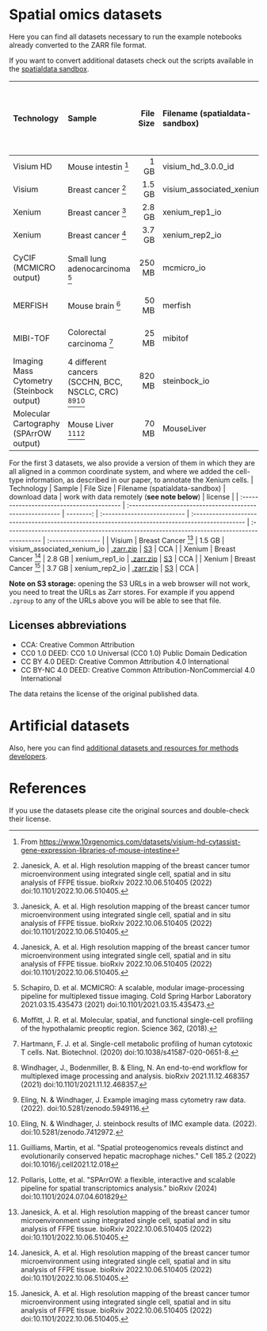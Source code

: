 # Spatial omics datasets

Here you can find all datasets necessary to run the example notebooks already converted to the ZARR file format.

If you want to convert additional datasets check out the scripts available in the [spatialdata sandbox](https://github.com/giovp/spatialdata-sandbox).

| Technology                                | Sample                                                    | File Size | Filename (spatialdata-sandbox) | download data                                                                                   | work with data remotely (**see note below**)                                               | license           |
| :---------------------------------------- | :-------------------------------------------------------- | --------: | :----------------------------- | :---------------------------------------------------------------------------------------------- | :----------------------------------------------------------------------------------------- | :---------------- |
| Visium HD                                 | Mouse intestin [^2]                                       |      1 GB | visium_hd_3.0.0_id             | [.zarr.zip](https://s3.embl.de/spatialdata/spatialdata-sandbox/visium_hd_3.0.0_io.zip)          | [S3](https://s3.embl.de/spatialdata/spatialdata-sandbox/visium_hd_3.0.0_io.zarr/)          | CCA               |
| Visium                                    | Breast cancer [^3]                                        |    1.5 GB | visium_associated_xenium_io    | [.zarr.zip](https://s3.embl.de/spatialdata/spatialdata-sandbox/visium_associated_xenium_io.zip) | [S3](https://s3.embl.de/spatialdata/spatialdata-sandbox/visium_associated_xenium_io.zarr/) | CCA               |
| Xenium                                    | Breast cancer [^3]                                        |    2.8 GB | xenium_rep1_io                 | [.zarr.zip](https://s3.embl.de/spatialdata/spatialdata-sandbox/xenium_rep1_io.zip)              | [S3](https://s3.embl.de/spatialdata/spatialdata-sandbox/xenium_rep1_io.zarr/)              | CCA               |
| Xenium                                    | Breast cancer [^3]                                        |    3.7 GB | xenium_rep2_io                 | [.zarr.zip](https://s3.embl.de/spatialdata/spatialdata-sandbox/xenium_rep2_io.zip)              | [S3](https://s3.embl.de/spatialdata/spatialdata-sandbox/xenium_rep2_io.zarr/)              | CCA               |
| CyCIF (MCMICRO output)                    | Small lung adenocarcinoma [^4]                            |    250 MB | mcmicro_io                     | [.zarr.zip](https://s3.embl.de/spatialdata/spatialdata-sandbox/mcmicro_io.zip)                  | [S3](https://s3.embl.de/spatialdata/spatialdata-sandbox/mcmicro_io.zarr/)                  | CC BY-NC 4.0 DEED |
| MERFISH                                   | Mouse brain [^5]                                          |     50 MB | merfish                        | [.zarr.zip](https://s3.embl.de/spatialdata/spatialdata-sandbox/merfish.zip)                     | [S3](https://s3.embl.de/spatialdata/spatialdata-sandbox/merfish.zarr/)                     | CC0 1.0 DEED      |
| MIBI-TOF                                  | Colorectal carcinoma [^6]                                 |     25 MB | mibitof                        | [.zarr.zip](https://s3.embl.de/spatialdata/spatialdata-sandbox/mibitof.zip)                     | [S3](https://s3.embl.de/spatialdata/spatialdata-sandbox/mibitof.zarr/)                     | CC BY 4.0 DEED    |
| Imaging Mass Cytometry (Steinbock output) | 4 different cancers (SCCHN, BCC, NSCLC, CRC) [^7][^8][^9] |    820 MB | steinbock_io                   | [.zarr.zip](https://s3.embl.de/spatialdata/spatialdata-sandbox/steinbock_io.zip)                | [S3](https://s3.embl.de/spatialdata/spatialdata-sandbox/steinbock_io.zarr/)                | CC BY 4.0 DEED    |
| Molecular Cartography (SPArrOW output)    | Mouse Liver [^10][^11]                                    |     70 MB | MouseLiver                     | [.zarr.zip](https://s3.embl.de/spatialdata/raw_data/mouseLiver.zarr.zipp)                       | [S3](https://s3.embl.de/spatialdata/raw_data/mouseLiver.zarr)                              | CC BY 4.0 DEED    |

For the first 3 datasets, we also provide a version of them in which they are all aligned in a common coordinate system, and where we added the cell-type information, as described in our paper, to annotate the Xenium cells.
| Technology | Sample | File Size | Filename (spatialdata-sandbox) | download data | work with data remotely (**see note below**) | license |
| :---------------------------------------- | :-------------------------------------------------------- | --------: | :-------------------------- | :---------------------------------------------------------------------------------------------- | :----------------------------------------------------------------------------------------- | :---------------- |
| Visium | Breast Cancer [^3] | 1.5 GB | visium_associated_xenium_io | [.zarr.zip](https://s3.embl.de/spatialdata/spatialdata-sandbox/visium_associated_xenium_io_aligned.zip) | [S3](https://s3.embl.de/spatialdata/spatialdata-sandbox/visium_associated_xenium_io_aligned.zarr/) | CCA |
| Xenium | Breast Cancer [^3] | 2.8 GB | xenium_rep1_io | [.zarr.zip](https://s3.embl.de/spatialdata/spatialdata-sandbox/xenium_rep1_io_aligned.zip) | [S3](https://s3.embl.de/spatialdata/spatialdata-sandbox/xenium_rep1_io_aligned.zarr/) | CCA |
| Xenium | Breast Cancer [^3] | 3.7 GB | xenium_rep2_io | [.zarr.zip](https://s3.embl.de/spatialdata/spatialdata-sandbox/xenium_rep2_io_aligned.zip) | [S3](https://s3.embl.de/spatialdata/spatialdata-sandbox/xenium_rep2_io_aligned.zarr/) | CCA |

**Note on S3 storage:** opening the S3 URLs in a web browser will not work, you need to treat the URLs as Zarr stores. For example if you append `.zgroup` to any of the URLs above you will be able to see that file.

## Licenses abbreviations

-   CCA: Creative Common Attribution
-   CC0 1.0 DEED: CC0 1.0 Universal (CC0 1.0) Public Domain Dedication
-   CC BY 4.0 DEED: Creative Common Attribution 4.0 International
-   CC BY-NC 4.0 DEED: Creative Common Attribution-NonCommercial 4.0 International

The data retains the license of the original published data.

<!-- to add: raccoon, blobs, "additional resources for methods developers" -->
<!-- Artificial datasets
| Description | File Size| Filename                     | download data                                                                                   | work with data remotely [^1]                                                               |
| :--------------------- | :------------------------- | --------:| :--------------------------  | :---------------------------------------------------------------------------------------------- | :----------------------------------------------------------------------------------------- || -                      | -                          |     11 kB| toy                          | [.zarr.zip](https://s3.embl.de/spatialdata/spatialdata-sandbox/toy.zip)                         | [S3](https://s3.embl.de/spatialdata/spatialdata-sandbox/toy.zarr/)                         | -->

# Artificial datasets

Also, here you can find [additional datasets and resources for methods developers](https://github.com/scverse/spatialdata-notebooks/blob/main/notebooks/developers_resources/storage_format/).

# References

If you use the datasets please cite the original sources and double-check their license.

[^2]: From https://www.10xgenomics.com/datasets/visium-hd-cytassist-gene-expression-libraries-of-mouse-intestine

[^3]: Janesick, A. et al. High resolution mapping of the breast cancer tumor microenvironment using integrated single cell, spatial and in situ analysis of FFPE tissue. bioRxiv 2022.10.06.510405 (2022) doi:10.1101/2022.10.06.510405.

[^4]: Schapiro, D. et al. MCMICRO: A scalable, modular image-processing pipeline for multiplexed tissue imaging. Cold Spring Harbor Laboratory 2021.03.15.435473 (2021) doi:10.1101/2021.03.15.435473.

[^5]: Moffitt, J. R. et al. Molecular, spatial, and functional single-cell profiling of the hypothalamic preoptic region. Science 362, (2018).

[^6]: Hartmann, F. J. et al. Single-cell metabolic profiling of human cytotoxic T cells. Nat. Biotechnol. (2020) doi:10.1038/s41587-020-0651-8.

[^7]: Windhager, J., Bodenmiller, B. & Eling, N. An end-to-end workflow for multiplexed image processing and analysis. bioRxiv 2021.11.12.468357 (2021) doi:10.1101/2021.11.12.468357.

[^8]: Eling, N. & Windhager, J. Example imaging mass cytometry raw data. (2022). doi:10.5281/zenodo.5949116.

[^9]: Eling, N. & Windhager, J. steinbock results of IMC example data. (2022). doi:10.5281/zenodo.7412972.

[^10]: Guilliams, Martin, et al. "Spatial proteogenomics reveals distinct and evolutionarily conserved hepatic macrophage niches." Cell 185.2 (2022) doi:10.1016/j.cell2021.12.018

[^11]: Pollaris, Lotte, et al. "SPArrOW: a flexible, interactive and scalable pipeline for spatial transcriptomics analysis." bioRxiv (2024) doi:10.1101/2024.07.04.601829
